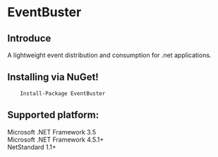EventBuster
===========
Introduce
--------
A lightweight event distribution and consumption for .net applications.

Installing via NuGet!
-----
        Install-Package EventBuster
Supported platform:
------------------
Microsoft .NET Framework 3.5<br/>
Microsoft .NET Framework 4.5.1+<br/>
NetStandard 1.1+
